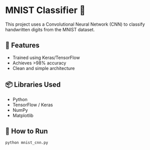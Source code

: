 # MNIST Classifier 🧠

This project uses a Convolutional Neural Network (CNN) to classify handwritten digits from the MNIST dataset.

## 📌 Features
- Trained using Keras/TensorFlow
- Achieves >98% accuracy
- Clean and simple architecture

## 📦 Libraries Used
- Python
- TensorFlow / Keras
- NumPy
- Matplotlib

## 🚀 How to Run

```bash
python mnist_cnn.py
